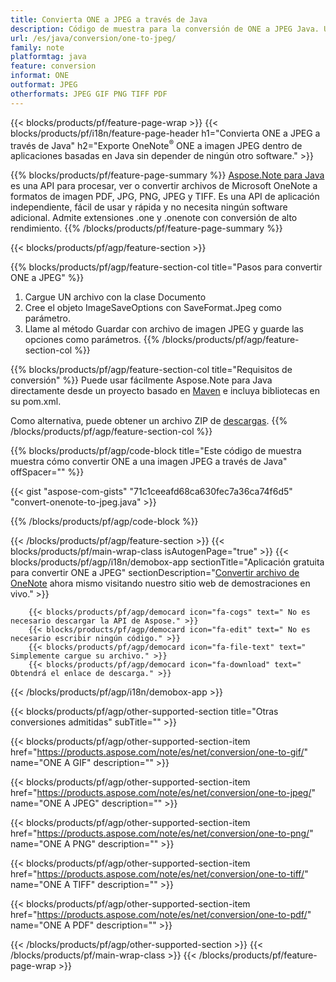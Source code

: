 ```yaml
---
title: Convierta ONE a JPEG a través de Java
description: Código de muestra para la conversión de ONE a JPEG Java. Utilice el código de ejemplo API para la conversión de archivos por lotes ONE a JPEG dentro de cualquier aplicación basada en Java. 
url: /es/java/conversion/one-to-jpeg/
family: note
platformtag: java
feature: conversion
informat: ONE
outformat: JPEG
otherformats: JPEG GIF PNG TIFF PDF
---
```

{{< blocks/products/pf/feature-page-wrap >}}
{{< blocks/products/pf/i18n/feature-page-header h1="Convierta ONE a JPEG a través de Java" h2="Exporte OneNote<sup>&reg;</sup> ONE a imagen JPEG dentro de aplicaciones basadas en Java sin depender de ningún otro software." >}}

{{% blocks/products/pf/feature-page-summary %}}
[Aspose.Note para Java](https://products.aspose.com/note/java/) es una API para procesar, ver o convertir archivos de Microsoft OneNote a formatos de imagen PDF, JPG, PNG, JPEG y TIFF. Es una API de aplicación independiente, fácil de usar y rápida y no necesita ningún software adicional. Admite extensiones .one y .onenote con conversión de alto rendimiento.
{{% /blocks/products/pf/feature-page-summary  %}}

{{< blocks/products/pf/agp/feature-section >}}

{{% blocks/products/pf/agp/feature-section-col title="Pasos para convertir ONE a JPEG" %}}
1. Cargue UN archivo con la clase Documento
2. Cree el objeto ImageSaveOptions con SaveFormat.Jpeg como parámetro.
3. Llame al método Guardar con archivo de imagen JPEG y guarde las opciones como parámetros.
{{% /blocks/products/pf/agp/feature-section-col %}}

{{% blocks/products/pf/agp/feature-section-col title="Requisitos de conversión" %}}
Puede usar fácilmente Aspose.Note para Java directamente desde un proyecto basado en [Maven](https://repository.aspose.com/webapp/#/artifacts/browse/tree/General/repo/com/aspose/aspose-note) e incluya bibliotecas en su pom.xml.

Como alternativa, puede obtener un archivo ZIP de [descargas](https://downloads.aspose.com/note/java).
{{% /blocks/products/pf/agp/feature-section-col %}}

{{% blocks/products/pf/agp/code-block title="Este código de muestra muestra cómo convertir ONE a una imagen JPEG a través de Java" offSpacer="" %}}

{{< gist "aspose-com-gists" "71c1ceeafd68ca630fec7a36ca74f6d5" "convert-onenote-to-jpeg.java" >}}

{{% /blocks/products/pf/agp/code-block %}}

{{< /blocks/products/pf/agp/feature-section >}}
{{< blocks/products/pf/main-wrap-class isAutogenPage="true" >}}
{{< blocks/products/pf/agp/i18n/demobox-app sectionTitle="Aplicación gratuita para convertir ONE a JPEG" sectionDescription="[Convertir archivo de OneNote](https://products.aspose.app/note/conversion/onenote-to-jpeg) ahora mismo visitando nuestro sitio web de demostraciones en vivo." >}}

        {{< blocks/products/pf/agp/democard icon="fa-cogs" text=" No es necesario descargar la API de Aspose." >}}
        {{< blocks/products/pf/agp/democard icon="fa-edit" text=" No es necesario escribir ningún código." >}}
        {{< blocks/products/pf/agp/democard icon="fa-file-text" text=" Simplemente cargue su archivo." >}}
        {{< blocks/products/pf/agp/democard icon="fa-download" text=" Obtendrá el enlace de descarga." >}}
		
{{< /blocks/products/pf/agp/i18n/demobox-app >}}

{{< blocks/products/pf/agp/other-supported-section title="Otras conversiones admitidas" subTitle="" >}}

{{< blocks/products/pf/agp/other-supported-section-item href="https://products.aspose.com/note/es/net/conversion/one-to-gif/" name="ONE A GIF" description="" >}}

{{< blocks/products/pf/agp/other-supported-section-item href="https://products.aspose.com/note/es/net/conversion/one-to-jpeg/" name="ONE A JPEG" description="" >}}

{{< blocks/products/pf/agp/other-supported-section-item href="https://products.aspose.com/note/es/net/conversion/one-to-png/" name="ONE A PNG" description="" >}}

{{< blocks/products/pf/agp/other-supported-section-item href="https://products.aspose.com/note/es/net/conversion/one-to-tiff/" name="ONE A TIFF" description="" >}}

{{< blocks/products/pf/agp/other-supported-section-item href="https://products.aspose.com/note/es/net/conversion/one-to-pdf/" name="ONE A PDF" description="" >}}



{{< /blocks/products/pf/agp/other-supported-section >}}
{{< /blocks/products/pf/main-wrap-class >}}
{{< /blocks/products/pf/feature-page-wrap >}}